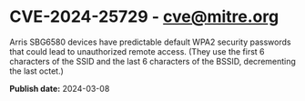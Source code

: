# CVE-2024-25729 - cve@mitre.org

Arris SBG6580 devices have predictable default WPA2 security passwords that could lead to unauthorized remote access. (They use the first 6 characters of the SSID and the last 6 characters of the BSSID, decrementing the last octet.)

**Publish date:** 2024-03-08
